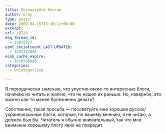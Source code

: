 ```yaml
---
title: Посоветуйте блогов
author: Gray
type: posts
date: 2009-04-15T15:16:11+00:00
excerpt:
url: /9720
dsq_thread_id:
  - 19815827
esml_socialcount_LAST_UPDATED:
  - 1497227884
essb_cache_expire:
  - 1616588908
categories:
  - Uncategorized

---
```








<p style="clear: both">
  Я периодически замечаю, что упустил какие-то интересные блоги, начинаю их читать и жалею, что не нашел их раньше. Но, наверное, это можно как-то менее болезненно делать?
</p>

<p style="clear: both">
  Собственно, такая просьба &#8212; посоветуйте мне хорошие русско/украиноязычные блоги, которые, по вашему мнению, я не читаю, а должен был бы. Читатель я обычно внимательный, так что мое внимание хорошему блогу явно не повредит.
</p>

<br class='final-break' style='clear: both' />
